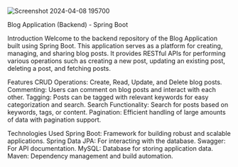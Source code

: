 
![Screenshot 2024-04-08 195700](https://github.com/DivyaBarvekar/blog-app-backend/assets/68182792/c69b8f6b-7f2f-4d1a-97c7-93eef31ff523)


Blog Application (Backend) - Spring Boot

Introduction
Welcome to the backend repository of the Blog Application built using Spring Boot. This application serves as a platform for creating, managing, and sharing blog posts. It provides RESTful APIs for performing various operations such as creating a new post, updating an existing post, deleting a post, and fetching posts.

Features
CRUD Operations: Create, Read, Update, and Delete blog posts.
Commenting: Users can comment on blog posts and interact with each other.
Tagging: Posts can be tagged with relevant keywords for easy categorization and search.
Search Functionality: Search for posts based on keywords, tags, or content.
Pagination: Efficient handling of large amounts of data with pagination support.

Technologies Used
Spring Boot: Framework for building robust and scalable applications.
Spring Data JPA: For interacting with the database.
Swagger: For API documentation.
MySQL: Database for storing application data.
Maven: Dependency management and build automation.
